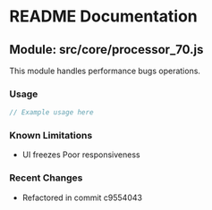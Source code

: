 # README Documentation

## Module: src/core/processor_70.js

This module handles performance bugs operations.

### Usage

```java
// Example usage here
```

### Known Limitations

- UI freezes Poor responsiveness

### Recent Changes

- Refactored in commit c9554043
